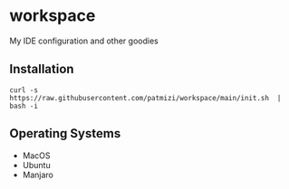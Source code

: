 # workspace
My IDE configuration and other goodies

## Installation
```shell
curl -s https://raw.githubusercontent.com/patmizi/workspace/main/init.sh  | bash -i
```

## Operating Systems
* MacOS
* Ubuntu
* Manjaro
